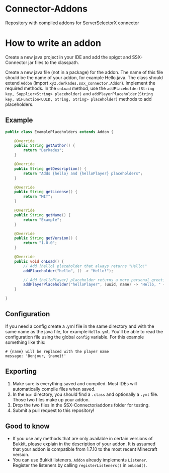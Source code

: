 # Connector-Addons
Repository with compiled addons for ServerSelectorX connector

# How to write an addon

Create a new java project in your IDE and add the spigot and SSX-Connector jar files to the classpath.

Create a new java file (not in a package) for the addon. The name of this file should be the name of your addon, for example Hello.java. The class should extend `Addon` (import `xyz.derkades.ssx_connector.Addon`). Implement the required methods. In the `onLoad` method, use the `addPlaceholder(String key, Supplier<String> placeholder)` and `addPlayerPlaceholder(String key, BiFunction<UUID, String, String> placeholder)` methods to add placeholders.

## Example

```java
public class ExamplePlaceholders extends Addon {

	@Override
	public String getAuthor() {
		return "Derkades";
	}

	@Override
	public String getDescription() {
		return "Adds {hello} and {helloPlayer} placeholders";
	}

	@Override
	public String getLicense() {
		return "MIT";
	}

	@Override
	public String getName() {
		return "Example";
	}

	@Override
	public String getVersion() {
		return "1.0.0";
	}

	@Override
	public void onLoad() {
		// Add {hello} placeholder that always returns "Hello!"
		addPlaceholder("hello", () -> "Hello!");

		// Add {helloPlayer} placeholder returns a more personal greeting
		addPlayerPlaceholder("helloPlayer", (uuid, name) -> "Hello, " + name + "!");
	}

}
```

## Configuration
If you need a config create a .yml file in the same directory and with the same name as the java file, for example `Hello.yml`. You'll be able to read the configuration file using the global `config` variable.
For this example something like this:
```
# {name} will be replaced with the player name
message: 'Bonjour, {name}!'
```

## Exporting
1. Make sure is everything saved and compiled. Most IDEs will automatically compile files when saved.
2. In the `bin` directory, you should find a `.class` and optionally a `.yml` file. Those two files make up your addon.
3. Drop the two files in the SSX-Connector/addons folder for testing.
4. Submit a pull request to this repository!

## Good to know
- If you use any methods that are only available in certain versions of Bukkit, please explain in the description of your addon. It is assumed that your addon is compatible from 1.7.10 to the most recent Minecraft version.
- You can use Bukkit listeners. `Addon` already implements `Listener`. Register the listeners by calling `registerListeners()` in `onLoad()`.

